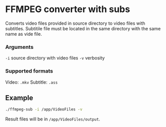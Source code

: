 # FFMPEG converter with subs

Converts video files provided in source directory to video files with subtitles.
Subtitile file must be located in the same directory with the same name as vide file.

### Arguments

`-i` source directory with video files
`-v` verbosity

### Supported formats

Video: `.mkv`
Subtitle: `.ass`

## Example
```bash
./ffmpeg-sub -i /app/VideoFiles -v
```

Result files will be in `/app/VideoFiles/output`.
